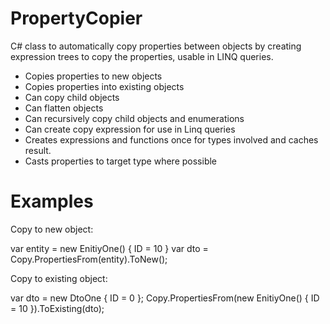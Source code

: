 # PropertyCopier
C# class to automatically copy properties between objects by creating expression trees to copy the properties, usable in LINQ queries.

* Copies properties to new objects
* Copies properties into existing objects
* Can copy child objects
* Can flatten objects
* Can recursively copy child objects and enumerations
* Can create copy expression for use in Linq queries
* Creates expressions and functions once for types involved and caches result.
* Casts properties to target type where possible

# Examples

Copy to new object:

var entity = new EnitiyOne() { ID = 10 }
var dto = Copy.PropertiesFrom(entity).ToNew<DtoOne>();

Copy to existing object:

var dto = new DtoOne { ID = 0 };
Copy.PropertiesFrom(new EnitiyOne() { ID = 10 }).ToExisting(dto);

